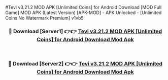 #Tevi v3.21.2 MOD APK [Unlimited Coins] for Android Download [MOD Full Game] MOD APK (Latest Version) [APK-MOD] - APK Unlocked - [Unlimited Coins No Watermark Premium] v1vb5



<div align="center">

<h3>🔴 Download [Server1] 👉👉 <a href="https://momento.my/?title=Tevi_v3.21.2_MOD_APK_[Unlimited_Coins]_for_Android_Download">Tevi v3.21.2 MOD APK [Unlimited Coins] for Android Download Mod Apk</a></h3><br>

<h3>🔴 Download [Server2] 👉👉 <a href="https://momento.my/?title=Tevi_v3.21.2_MOD_APK_[Unlimited_Coins]_for_Android_Download">Tevi v3.21.2 MOD APK [Unlimited Coins] for Android Download Mod Apk</a></h3>
</div>
